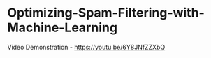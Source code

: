 # Optimizing-Spam-Filtering-with-Machine-Learning
Video Demonstration - https://youtu.be/6Y8JNfZZXbQ
